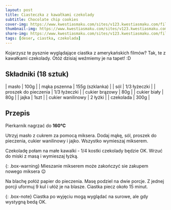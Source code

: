 ```yaml
---
layout: post
title: Ciasteczka z kawałkami czekolady
subtitle: Chocolate chip cookies
cover-img: https://www.kwestiasmaku.com/sites/v123.kwestiasmaku.com/files/chocolate_chip_cookies_00_1.jpg #duży obrazek w tle
thumbnail-img: https://www.kwestiasmaku.com/sites/v123.kwestiasmaku.com/files/chocolate_chip_cookies_00_1.jpg #mały obrazek na stronę główną
share-img: https://www.kwestiasmaku.com/sites/v123.kwestiasmaku.com/files/chocolate_chip_cookies_00_1.jpg #obrazek przy udostępnianiu 
tags: [deser, ciastka, czekolada]
---
```


Kojarzysz te pysznie wyglądające ciastka z amerykańskich filmów? 
Tak, te z kawałkami czekolady.
Otóż dzisiaj weźmiemy je na tapet! :D

## Składniki (18 sztuk)

| masło | 100g |
| mąka pszenna | 155g (szklanka) |
| sól | 1/3 łyżeczki |
| proszek do pieczenia | 1/3 łyżeczki |
| cukier brązowy | 80g |
| cukier biały | 80g |
| jajka | 1szt |
| cukier wanilinowy | 2 łyżki |
| czekolada | 300g |

## Przepis

Pierkarnik nagrzać do **160℃**

Utrzyj masło z cukrem za pomocą miksera. 
Dodaj mąkę, sól, proszek do pieczenia, cukier wanilinowy i jajko.
Wszystko wymieszaj mikserem. 

Czekoladę połam na małe kawalki - 1/4 kostki czekolady będzie OK.
Wrzuć do miski z masą i wymieszaj łyżką.

{: .box-warning}
Mieszanie mikserem może zakończyć sie zakupem nowego miksera 😉

Na blachę połóż papier do pieczenia.
Masę podziel na dwie porcje.
Z jednej porcji uformuj 9 kul i ułóż je na blasze.
Ciastka piecz około 15 minut.

{: .box-note}
Ciastka po wyjęciu mogą wyglądać na surowe, ale gdy wystygną bedą OK.